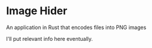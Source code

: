 # Image Hider
An application in Rust that encodes files into PNG images

I'll put relevant info here eventually.
